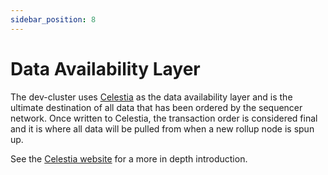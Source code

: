 ```yaml
---
sidebar_position: 8
---
```


# Data Availability Layer

<!--@include: ./../../components/_deployment-instructions-redirect.md-->

<DeploymentsRedirect />

The dev-cluster uses [Celestia](https://github.com/celestiaorg) as the data
availability layer and is the ultimate destination of all data that has been
ordered by the sequencer network. Once written to Celestia, the transaction
order is considered final and it is where all data will be pulled from when a
new rollup node is spun up.

See the [Celestia website](https://celestia.org/what-is-celestia/) for a more
in depth introduction.

